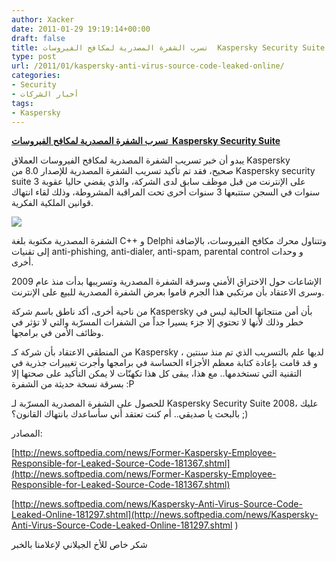 ```yaml
---
author: Xacker
date: 2011-01-29 19:19:14+00:00
draft: false
title: تسرب الشفرة المصدرية لمكافح الفيروسات  Kaspersky Security Suite
type: post
url: /2011/01/kaspersky-anti-virus-source-code-leaked-online/
categories:
- Security
- أخبار الشركات
tags:
- Kaspersky
---
```


**[تسرب الشفرة المصدرية لمكافح الفيروسات  Kaspersky Security Suite](https://www.it-scoop.com/2011/01/kaspersky-anti-virus-source-code-leaked-online)**


يبدو أن خبر تسريب الشفرة المصدرية لمكافح الفيروسات العملاق Kaspersky صحيح، فقد تم تأكيد تسريب الشفرة المصدرية للإصدار 8.0 من Kaspersky security suite على الإنترنت من قبل موظف سابق لدى الشركة، والذي يقضي حاليا عقوبة 3 سنوات في السجن ستتبعها 3 سنوات أخرى تحت المراقبة المشروطة، وذلك لقاء انتهاك قوانين الملكية الفكرية.

[![](https://www.it-scoop.com/wp-content/uploads/2009/12/kaspersky-logo.png)
](https://www.it-scoop.com/2011/01/kaspersky-anti-virus-source-code-leaked-online)

الشفرة المصدرية مكتوبة بلغة C++ و Delphi وتتناول محرك مكافح الفيروسات، بالإضافة إلى تقنيات anti-phishing, anti-dialer, anti-spam, parental control و وحدات أخرى.

الإشاعات حول الاختراق الأمني وسرقة الشفرة المصدرية وتسريبها بدأت منذ عام 2009 وسرى الاعتقاد بأن مرتكبي هذا الجرم قاموا بعرض الشفرة المصدرية للبيع على الإنترنت.

من ناحية أخرى، أكد ناطق باسم شركة Kaspersky بأن أمن منتجاتها الحالية ليس في خطر وذلك لأنها لا تحتوي إلا جزء يسيرا جداً من الشفرات المسرّبة والتي لا تؤثر في وظائف الأمن في برامجها.

من المنطقي الاعتقاد بأن شركة كـ Kaspersky لديها علم بالتسريب الذي تم منذ سنتين ، و قد قامت بإعادة كتابة معظم الأجزاء الحساسة في برامجها وأجرت تغييرات جذرية في التقنية التي تستخدمها.. مع هذا، يبقى كل هذا تكهنّات لا يمكن التأكيد على صحتها إلا بسرقة نسخة حديثة من الشفرة :P

للحصول على الشفرة المصدرية المسرّبة لـ Kaspersky Security Suite 2008، عليك بالبحث يا صديقي.. أم كنت تعتقد أني سأساعدك بانتهاك القانون؟ ;)

المصادر:


[http://news.softpedia.com/news/Former-Kaspersky-Employee-Responsible-for-Leaked-Source-Code-181367.shtml](http://news.softpedia.com/news/Former-Kaspersky-Employee-Responsible-for-Leaked-Source-Code-181367.shtml)




[http://news.softpedia.com/news/Kaspersky-Anti-Virus-Source-Code-Leaked-Online-181297.shtml](http://news.softpedia.com/news/Kaspersky-Anti-Virus-Source-Code-Leaked-Online-181297.shtml )







شكر خاص للأخ الجيلاني لإعلامنا بالخبر



